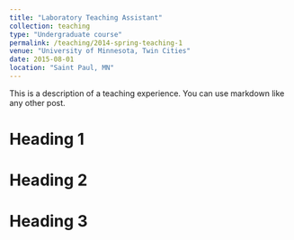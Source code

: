 ```yaml
---
title: "Laboratory Teaching Assistant"
collection: teaching
type: "Undergraduate course"
permalink: /teaching/2014-spring-teaching-1
venue: "University of Minnesota, Twin Cities"
date: 2015-08-01
location: "Saint Paul, MN"
---
```


This is a description of a teaching experience. You can use markdown like any other post.

Heading 1
======

Heading 2
======

Heading 3
======
